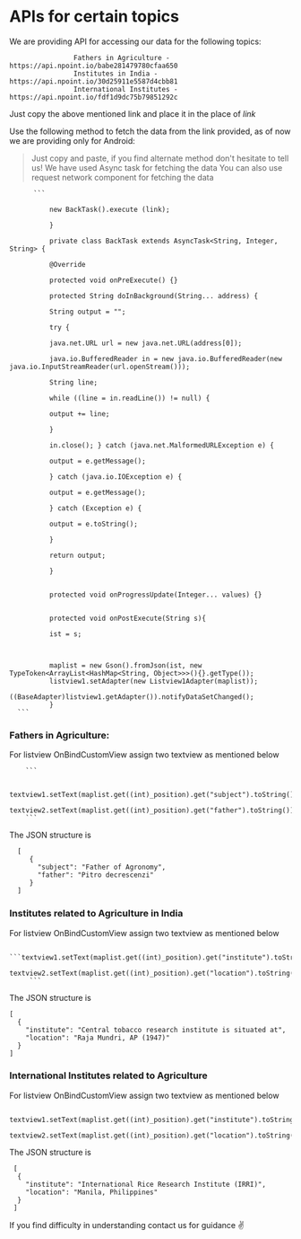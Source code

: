 
# APIs for certain topics

We are providing API for accessing our data for the following topics:

                    Fathers in Agriculture - https://api.npoint.io/babe281479780cfaa650
                    Institutes in India - https://api.npoint.io/30d25911e5587d4cbb81
                    International Institutes - https://api.npoint.io/fdf1d9dc75b79851292c 
                    
Just copy the above mentioned link and place it in the place of _link_


Use the following method to fetch the data from the link provided, as of now we are providing only for Android:
  >Just copy and paste, if you find alternate method don't hesitate to tell us!
  >We have used Async task for fetching the data
  >You can also use request network component for fetching the data

          ```
	  
              new BackTask().execute (link);

              }

              private class BackTask extends AsyncTask<String, Integer, String> {

              @Override

              protected void onPreExecute() {}

              protected String doInBackground(String... address) {

              String output = "";

              try {

              java.net.URL url = new java.net.URL(address[0]);

              java.io.BufferedReader in = new java.io.BufferedReader(new java.io.InputStreamReader(url.openStream()));

              String line;

              while ((line = in.readLine()) != null) {

              output += line;

              }

              in.close(); } catch (java.net.MalformedURLException e) {

              output = e.getMessage();

              } catch (java.io.IOException e) {

              output = e.getMessage();

              } catch (Exception e) {

              output = e.toString();

              }

              return output;

              }


              protected void onProgressUpdate(Integer... values) {}


              protected void onPostExecute(String s){

              ist = s;



              maplist = new Gson().fromJson(ist, new TypeToken<ArrayList<HashMap<String, Object>>>(){}.getType());
              listview1.setAdapter(new Listview1Adapter(maplist));
              ((BaseAdapter)listview1.getAdapter()).notifyDataSetChanged();
              }
	  ```
          
  
  ### Fathers in Agriculture:
  
  For listview OnBindCustomView assign two textview as mentioned below
  
  		```
  
 		textview1.setText(maplist.get((int)_position).get("subject").toString());
		textview2.setText(maplist.get((int)_position).get("father").toString());
 		```
 
 
 The JSON structure is 
 
      [
         {
           "subject": "Father of Agronomy",
           "father": "Pitro decrescenzi"
         }
      ]
      
 ### Institutes related to Agriculture in India
 
 For listview OnBindCustomView assign two textview as mentioned below
 
		 ```textview1.setText(maplist.get((int)_position).get("institute").toString());
		    textview2.setText(maplist.get((int)_position).get("location").toString());
		 ```
 
 
 The JSON structure is
 
 	[
	  {
	    "institute": "Central tobacco research institute is situated at",
	    "location": "Raja Mundri, AP (1947)"
	  }
	]
        

 
 ### International Institutes related to Agriculture
 
 For listview OnBindCustomView assign two textview as mentioned below
 
		textview1.setText(maplist.get((int)_position).get("institute").toString());
		textview2.setText(maplist.get((int)_position).get("location").toString());
 
The JSON structure is
 
	 [
	  {
	    "institute": "International Rice Research Institute (IRRI)",
	    "location": "Manila, Philippines"
	  }
	 ]
 
If you find difficulty in understanding contact us for guidance :v:
